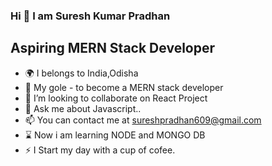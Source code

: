 ### Hi 👋 I am Suresh Kumar Pradhan

## Aspiring MERN Stack Developer

- :earth_africa: I belongs to India,Odisha
- :dart: My gole - to become a MERN stack developer
- 👯 I’m looking to collaborate on React Project
- 💬 Ask me about Javascript..
- 📫 You can contact me at sureshpradhan609@gmail.com
- :hourglass:	Now i am learning NODE and MONGO DB
- ⚡ I Start my day with a cup of cofee.

